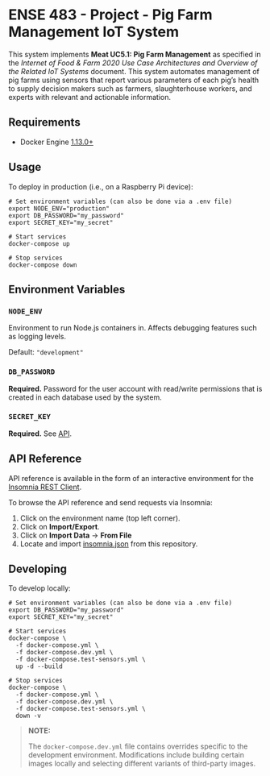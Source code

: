 # ENSE 483 - Project - Pig Farm Management IoT System

This system implements **Meat UC5.1: Pig Farm Management** as specified in the
_Internet of Food & Farm 2020 Use Case Architectures and Overview of the Related
IoT Systems_ document. This system automates management of pig farms using
sensors that report various parameters of each pig’s health to supply decision
makers such as farmers, slaughterhouse workers, and experts with relevant and
actionable information.

## Requirements

- Docker Engine [1.13.0+](https://docs.docker.com/engine/release-notes/)

## Usage

To deploy in production (i.e., on a Raspberry Pi device):

```shell
# Set environment variables (can also be done via a .env file)
export NODE_ENV="production"
export DB_PASSWORD="my_password"
export SECRET_KEY="my_secret"

# Start services
docker-compose up

# Stop services
docker-compose down
```

## Environment Variables

### `NODE_ENV`

Environment to run Node.js containers in. Affects debugging features such as
logging levels.

Default: `"development"`

### `DB_PASSWORD`

**Required.** Password for the user account with read/write permissions that is
created in each database used by the system.

### `SECRET_KEY`

**Required.** See [API](./packages/api#secret_key).

## API Reference

API reference is available in the form of an interactive environment for the
[Insomnia REST Client](https://insomnia.rest/).

To browse the API reference and send requests via Insomnia:

1. Click on the environment name (top left corner).
2. Click on **Import/Export**.
3. Click on **Import Data** -> **From File**
4. Locate and import [insomnia.json](./doc/insomnia.json) from this repository.

## Developing

To develop locally:

```shell
# Set environment variables (can also be done via a .env file)
export DB_PASSWORD="my_password"
export SECRET_KEY="my_secret"

# Start services
docker-compose \
  -f docker-compose.yml \
  -f docker-compose.dev.yml \
  -f docker-compose.test-sensors.yml \
  up -d --build

# Stop services
docker-compose \
  -f docker-compose.yml \
  -f docker-compose.dev.yml \
  -f docker-compose.test-sensors.yml \
  down -v
```

> **NOTE:**
>
> The `docker-compose.dev.yml` file contains overrides specific to the
> development environment. Modifications include building certain images locally
> and selecting different variants of third-party images.
